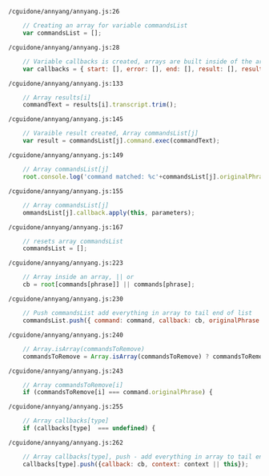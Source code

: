 `/cguidone/annyang/annyang.js:26`
```javascript
    // Creating an array for variable commandsList
    var commandsList = [];
```

`/cguidone/annyang/annyang.js:28`
```javascript
    // Variable callbacks is created, arrays are built inside of the array callbacks
    var callbacks = { start: [], error: [], end: [], result: [], resultMatch: [], resultNoMatch: [], errorNetwork: [], errorPermissionBlocked: [], errorPermissionDenied: [] };
```

`/cguidone/annyang/annyang.js:133`
```javascript
    // Array results[i]
    commandText = results[i].transcript.trim();
```

`/cguidone/annyang/annyang.js:145`
```javascript
    // Varaible result created, Array commandsList[j]
    var result = commandsList[j].command.exec(commandText);
```

`/cguidone/annyang/annyang.js:149`
```javascript
    // Array commandsList[j]
    root.console.log('command matched: %c'+commandsList[j].originalPhrase, debugStyle);
```

`/cguidone/annyang/annyang.js:155`
```javascript
    // Array commandsList[j]
    ommandsList[j].callback.apply(this, parameters);
```

`/cguidone/annyang/annyang.js:167`
```javascript
    // resets array commandsList
    commandsList = [];
```

`/cguidone/annyang/annyang.js:223`
```javascript
    // Array inside an array, || or
    cb = root[commands[phrase]] || commands[phrase];
```

`/cguidone/annyang/annyang.js:230`
```javascript
    // Push commandsList add everything in array to tail end of list
    commandsList.push({ command: command, callback: cb, originalPhrase: phrase });
```

`/cguidone/annyang/annyang.js:240`
```javascript
    // Array.isArray(commandsToRemove)
    commandsToRemove = Array.isArray(commandsToRemove) ? commandsToRemove : [commandsToRemove];
```

`/cguidone/annyang/annyang.js:243`
```javascript
    // Array commandsToRemove[i]
    if (commandsToRemove[i] === command.originalPhrase) {
```

`/cguidone/annyang/annyang.js:255`
```javascript
    // Array callbacks[type]
    if (callbacks[type]  === undefined) {
```

`/cguidone/annyang/annyang.js:262`
```javascript
    // Array callbacks[type], push - add everything in array to tail end of list
    callbacks[type].push({callback: cb, context: context || this});
```